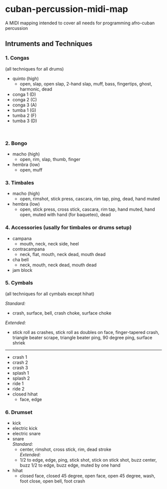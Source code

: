 # cuban-percussion-midi-map
A MIDI mapping intended to cover all needs for programming afro-cuban percussion

## Intruments and Techniques

### 1. Congas 
(all techniques for all drums)
- quinto (high)
  - open, slap, open slap, 2-hand slap, muff, bass, fingertips, ghost, harmonic, dead
- conga 1 (D)
- conga 2 (C)
- conga 3 (A)
- tumba 1 (G)
- tumba 2 (F)
- tumba 3 (D)
  
 <br>
 
### 2. Bongo
- macho (high)
  - open, rim, slap, thumb, finger
- hembra (low)
  - open, muff

### 3. Timbales
- macho (high)
  - open, rimshot, stick press, cascara, rim tap, ping, dead, hand muted
- hembra (low)
  - open, stick press, cross stick, cascara, rim tap, hand muted, hand open, muted with hand (for baqueteo), dead
### 4. Accessories (usally for timbales or drums setup)
- campana
  - mouth, neck, neck side, heel
- contracampana
  - neck, flat, mouth, neck dead, mouth dead
- cha bell
  - neck, mouth, neck dead, mouth dead
- jam block
### 5. Cymbals 
(all techniques for all cymbals except hihat)

 _Standard:_
- crash, surface, bell, crash choke, surface choke

_Extended:_
- stick roll as crashes, stick roll as doubles on face, finger-tapered crash, triangle beater scrape, triangle beater ping, 90 degree ping, surface shriek
***
- crash 1
- crash 2
- crash 3
- splash 1
- splash 2
- ride 1
- ride 2
- closed hihat
  - face, edge
### 6. Drumset
- kick
- electric kick
- electric snare
- snare  
_Standard:_
  - center, rimshot, cross stick, rim, dead stroke  
_Extended:_
  - 1/2 to edge, edge, ping, stick shot, stick on stick shot, buzz center, buzz 1/2 to edge, buzz edge, muted by one hand
- hihat
  - closed face, closed 45 degree, open face, open 45 degree, wash, foot close, open bell, foot crash
